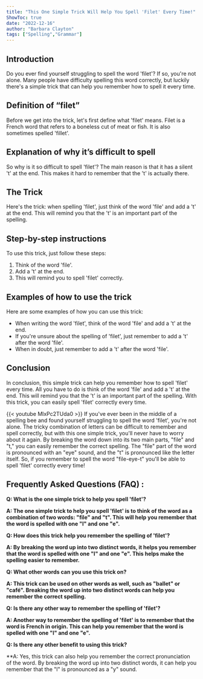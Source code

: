 ```yaml
---
title: "This One Simple Trick Will Help You Spell 'Filet' Every Time!"
ShowToc: true 
date: "2022-12-16"
author: "Barbara Clayton" 
tags: ["Spelling","Grammar"]
---
```

## Introduction
Do you ever find yourself struggling to spell the word 'filet'? If so, you're not alone. Many people have difficulty spelling this word correctly, but luckily there's a simple trick that can help you remember how to spell it every time. 

## Definition of “filet”
Before we get into the trick, let's first define what 'filet' means. Filet is a French word that refers to a boneless cut of meat or fish. It is also sometimes spelled 'fillet'.

## Explanation of why it’s difficult to spell
So why is it so difficult to spell 'filet'? The main reason is that it has a silent 't' at the end. This makes it hard to remember that the 't' is actually there.

## The Trick
Here's the trick: when spelling 'filet', just think of the word 'file' and add a 't' at the end. This will remind you that the 't' is an important part of the spelling. 

## Step-by-step instructions
To use this trick, just follow these steps: 
1. Think of the word 'file'.
2. Add a 't' at the end.
3. This will remind you to spell 'filet' correctly.

## Examples of how to use the trick
Here are some examples of how you can use this trick: 

- When writing the word 'filet', think of the word 'file' and add a 't' at the end. 
- If you're unsure about the spelling of 'filet', just remember to add a 't' after the word 'file'.
- When in doubt, just remember to add a 't' after the word 'file'.

## Conclusion
In conclusion, this simple trick can help you remember how to spell 'filet' every time. All you have to do is think of the word 'file' and add a 't' at the end. This will remind you that the 't' is an important part of the spelling. With this trick, you can easily spell 'filet' correctly every time.

{{< youtube MlxPc2TUda0 >}} 
If you've ever been in the middle of a spelling bee and found yourself struggling to spell the word 'filet', you're not alone. The tricky combination of letters can be difficult to remember and spell correctly, but with this one simple trick, you'll never have to worry about it again. By breaking the word down into its two main parts, "file" and "t," you can easily remember the correct spelling. The "file" part of the word is pronounced with an "eye" sound, and the "t" is pronounced like the letter itself. So, if you remember to spell the word "file-eye-t" you'll be able to spell 'filet' correctly every time!

## Frequently Asked Questions (FAQ) :
**Q: What is the one simple trick to help you spell 'filet'?**

**A: The one simple trick to help you spell 'filet' is to think of the word as a combination of two words: "file" and "t". This will help you remember that the word is spelled with one "l" and one "e".**

**Q: How does this trick help you remember the spelling of 'filet'?**

**A: By breaking the word up into two distinct words, it helps you remember that the word is spelled with one "l" and one "e". This helps make the spelling easier to remember.**

**Q: What other words can you use this trick on?**

**A: This trick can be used on other words as well, such as "ballet" or "café". Breaking the word up into two distinct words can help you remember the correct spelling.**

**Q: Is there any other way to remember the spelling of 'filet'?**

**A: Another way to remember the spelling of 'filet' is to remember that the word is French in origin. This can help you remember that the word is spelled with one "l" and one "e".**

**Q: Is there any other benefit to using this trick?**

**A: Yes, this trick can also help you remember the correct pronunciation of the word. By breaking the word up into two distinct words, it can help you remember that the "l" is pronounced as a "y" sound.





